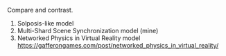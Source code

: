 Compare and contrast.

1. Solposis-like model
2. Multi-Shard Scene Synchronization model (mine)
3. Networked Physics in Virtual Reality model https://gafferongames.com/post/networked_physics_in_virtual_reality/
